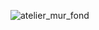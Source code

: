 ![atelier_mur_fond](https://github.com/glitch1312/Fix-It/assets/96738339/220a5174-d0aa-4856-872c-d12dd8e2d803)

